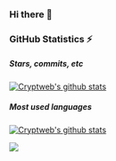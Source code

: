 ### Hi there 👋

### GitHub Statistics ⚡
##### Stars, commits, etc
[![Cryptweb's github stats](https://github-readme-stats.vercel.app/api?username=Cryptweb&layout=compact&show_icons=true&theme=dark)](https://github.com/Cryptweb/github-readme-stats)

##### Most used languages
[![Cryptweb's github stats](https://github-readme-stats.vercel.app/api/top-langs/?username=Cryptweb&layout=compact&theme=dark)](https://github.com/Cryptweb/github-readme-stats)

![](https://komarev.com/ghpvc/?username=Cryptweb)
